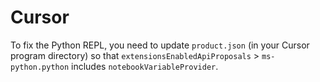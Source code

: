 # Cursor

To fix the Python REPL, you need to update `product.json` (in your Cursor program directory) so that `extensionsEnabledApiProposals` > `ms-python.python` includes `notebookVariableProvider`.
